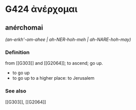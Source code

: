 # G424 ἀνέρχομαι

## anérchomai

_(an-erkh'-om-ahee | ah-NER-hoh-meh | ah-NARE-hoh-may)_

### Definition

from [[G303]] and [[G2064]]; to ascend; go up.

- to go up
- to go up to a higher place: to Jerusalem

### See also

[[G303]], [[G2064]]

